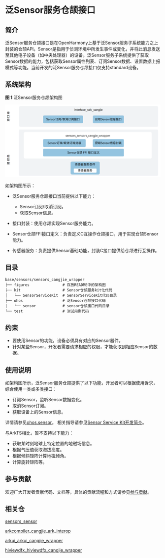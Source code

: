 # 泛Sensor服务仓颉接口

## 简介

泛Sensor服务仓颉接口是在OpenHarmony上基于泛Sensor服务子系统能力之上封装的仓颉API。Sensor是指用于侦测环境中所发生事件或变化，并将此消息发送至其他电子设备（如中央处理器）的设备。泛Sensor服务子系统提供了获取Sensor数据的能力，包括获取Sensor属性列表、订阅Sensor数据、设置数据上报模式等功能。当前开发的泛Sensor服务仓颉接口仅支持standard设备。

## 系统架构

**图 1**  泛Sensor服务仓颉架构图

![泛Sensor服务仓颉架构图](figures/sensors_cangjie_wrapper_architecture.png)

如架构图所示：

- 泛Sensor服务仓颉接口当前提供以下能力：

  -   Sensor订阅/取消订阅。
  -   获取Sensor信息。
- 接口封装：使用仓颉实现Sensor服务能力。
- Sensor仓颉FFI接口定义：负责定义C互操作仓颉接口，用于实现仓颉Sensor能力。
- 传感器服务：负责提供Sensor基础功能，封装C接口提供给仓颉进行互操作。

## 目录

```
base/sensors/sensors_cangjie_wrapper     
├── figures               # 存放README中的架构图
├── kit                   # Sensor仓颉服务kit化代码
│   └── SensorServiceKit  # SensorServiceKit代码目录
├── ohos                  # 泛Sensor仓颉接口代码
│   └── sensor            # sensor仓颉接口代码目录
└── test                  # 测试用例代码
```

## 约束

-   要使用Sensor的功能，设备必须具有对应的Sensor器件。
-   针对某些Sensor，开发者需要请求相应的权限，才能获取到相应Sensor的数据。

## 使用说明

如架构图所示，泛Sensor服务仓颉提供了以下功能，开发者可以根据使用诉求，综合使用一类或多类接口：

- 订阅Sensor，监听Sensor数据变化。
- 取消Sensor订阅。
- 获取设备上的Sensor信息。

详情请参见[ohos.sensor](https://gitcode.com/openharmony-sig/arkcompiler_cangjie_ark_interop/blob/master/doc/API_Reference/source_zh_cn/apis/SensorServiceKit/cj-apis-sensor.md)。
相关指导请参见[Sensor Service Kit开发简介](https://gitcode.com/openharmony-sig/arkcompiler_cangjie_ark_interop/blob/master/doc/Dev_Guide/source_zh_cn/device/sensor/cj-sensor-guidelines.md)。

与ArkTS相比，暂不支持以下能力：

- 获取某时刻地球上特定位置的地磁场信息。
- 根据气压值获取海拔高度。
- 根据倾斜矩阵计算地磁倾角。
- 计算旋转矩阵等。

## 参与贡献

欢迎广大开发者贡献代码、文档等，具体的贡献流程和方式请参见[参与贡献](https://gitcode.com/openharmony/docs/blob/master/zh-cn/contribute/%E5%8F%82%E4%B8%8E%E8%B4%A1%E7%8C%AE.md)。

## 相关仓

[sensors\_sensor](https://gitee.com/openharmony/sensors_sensor/blob/master/README_zh.md)

[arkcompiler_cangjie_ark_interop](https://gitcode.com/openharmony-sig/arkcompiler_cangjie_ark_interop)

[arkui_arkui_cangjie_wrapper](https://gitcode.com/openharmony-sig/arkui_arkui_cangjie_wrapper)

[hiviewdfx_hiviewdfx_cangjie_wrapper](https://gitcode.com/openharmony-sig/hiviewdfx_hiviewdfx_cangjie_wrapper)
